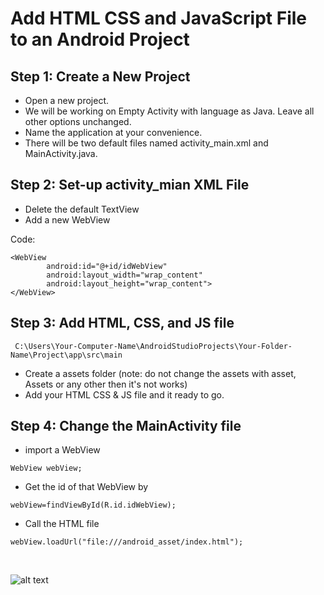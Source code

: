 # Add HTML CSS and JavaScript File to an Android Project 

## Step 1: Create a New Project <br />
  - Open a new project. <br />
  - We will be working on Empty Activity with language as Java. Leave all other options unchanged. <br />
  - Name the application at your convenience. <br />
  - There will be two default files named activity_main.xml and MainActivity.java. <br />

## Step 2: Set-up activity_mian XML File <br />
  - Delete the default TextView  <br />
  - Add a new WebView <br />

Code: <br />
```
<WebView
        android:id="@+id/idWebView"
        android:layout_width="wrap_content"
        android:layout_height="wrap_content">
</WebView>
```

## Step 3: Add HTML, CSS, and JS file <br />
```
 C:\Users\Your-Computer-Name\AndroidStudioProjects\Your-Folder-Name\Project\app\src\main 
 ```
  - Create a assets folder (note: do not change the assets with asset, Assets or any other then it's not works) <br />
  - Add your HTML CSS & JS file and it ready to go.

## Step 4: Change the MainActivity file <br/>
  - import a WebView 
```
WebView webView; 
```
  - Get the id of that WebView by <br/>
```
webView=findViewById(R.id.idWebView);
```
  - Call the HTML file <br/>
```
webView.loadUrl("file:///android_asset/index.html"); 
```
<br />

![alt text](https://3.bp.blogspot.com/-Zv8E3PsWgPE/V0A3c86hKoI/AAAAAAAAAIw/ZQJu1ApHQPoRzgKlvxusFdPyUqYdoXhfwCLcB/s1600/application%2Bwork%2Bsharecodepoint.PNG)
